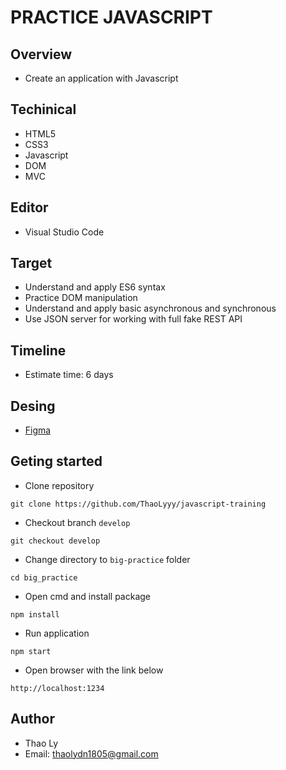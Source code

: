 # PRACTICE JAVASCRIPT

## Overview

- Create an application with Javascript

## Techinical

- HTML5
- CSS3
- Javascript
- DOM
- MVC

## Editor

- Visual Studio Code

## Target

- Understand and apply ES6 syntax
- Practice DOM manipulation
- Understand and apply basic asynchronous and synchronous
- Use JSON server for working with full fake REST API

## Timeline

- Estimate time: 6 days

## Desing

- [Figma](https://www.figma.com/file/vvPw8UG7QVPG46FgsCMc1s/Course-Management)

## Geting started

- Clone repository

```
git clone https://github.com/ThaoLyyy/javascript-training
```

- Checkout branch `develop`

```
git checkout develop
```

- Change directory to `big-practice` folder

```
cd big_practice
```

- Open cmd and install package

```
npm install
```

- Run application

```
npm start
```

- Open browser with the link below

```
http://localhost:1234
```

## Author

- Thao Ly
- Email: thaolydn1805@gmail.com
